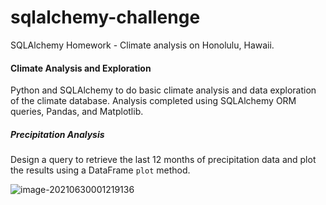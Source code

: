 # sqlalchemy-challenge
SQLAlchemy Homework - Climate analysis on Honolulu, Hawaii. 

#### Climate Analysis and Exploration

Python and SQLAlchemy to do basic climate analysis and data exploration of the climate database. Analysis completed using SQLAlchemy ORM queries, Pandas, and Matplotlib.

##### Precipitation Analysis 

Design a query to retrieve the last 12 months of precipitation data and plot the results using a DataFrame `plot` method. 

![image-20210630001219136](C:\Users\franc\AppData\Roaming\Typora\typora-user-images\image-20210630001219136.png)

​	

